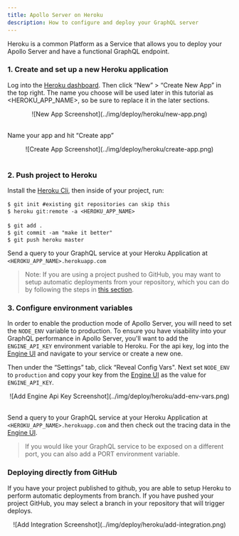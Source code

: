 ```yaml
---
title: Apollo Server on Heroku
description: How to configure and deploy your GraphQL server
---
```


Heroku is a common Platform as a Service that allows you to deploy your Apollo Server and have a functional GraphQL endpoint.


<h3 id="configure-heroku" title="Configure Heroku">1. Create and set up a new Heroku application</h3>

Log into the [Heroku dashboard](https://dashboard.heroku.com/apps). Then click “New” > “Create New App” in the top right. The name you choose will be used later in this tutorial as <HEROKU_APP_NAME>, so be sure to replace it in the later sections.

<div style="text-align:center">
![New App Screenshot](../img/deploy/heroku/new-app.png)
<br></br>
</div>

Name your app and hit “Create app”

<div style="text-align:center">
![Create App Screenshot](../img/deploy/heroku/create-app.png)
<br></br>
</div>

<h3 id="deploy" title="Deploy with Heroku Push">2. Push project to Heroku</h3>

Install the [Heroku Cli](https://devcenter.heroku.com/articles/heroku-cli), then inside of your project, run:

```shell
$ git init #existing git repositories can skip this
$ heroku git:remote -a <HEROKU_APP_NAME>

$ git add .
$ git commit -am "make it better"
$ git push heroku master
```

Send a query to your GraphQL service at your Heroku Application at `<HEROKU_APP_NAME>.herokuapp.com`

> Note: If you are using a project pushed to GitHub, you may want to setup automatic deployments from your repository, which you can do by following the steps in [this section](#github-deploy).

<h3 id="env-vars" title="Environment variables">3. Configure environment variables</h3>

In order to enable the production mode of Apollo Server, you will need to set the `NODE_ENV` variable to production. To ensure you have visability into your GraphQL performance in Apollo Server, you'll want to add the `ENGINE_API_KEY` environment variable to Heroku. For the api key, log into the [Engine UI](https://engine.apollographql.com) and navigate to your service or create a new one.

Then under the “Settings” tab, click “Reveal Config Vars". Next set `NODE_ENV` to `production` and copy your key from the [Engine UI](http://engine.apollographql.com/) as the value for `ENGINE_API_KEY`.

<div style="text-align:center">
![Add Engine Api Key Screenshot](../img/deploy/heroku/add-env-vars.png)
<br></br>
</div>

Send a query to your GraphQL service at your Heroku Application at `<HEROKU_APP_NAME>.herokuapp.com` and then check out the tracing data in the [Engine UI](http://engine.apollographql.com/).

> If you would like your GraphQL service to be exposed on a different port, you can also add a PORT environment variable.

<h3 id="github-deploy" title="Github Deploy">Deploying directly from GitHub</h3>

If you have your project published to github, you are able to setup Heroku to perform automatic deployments from branch. If you have pushed your project GitHub, you may select a branch in your repository that will trigger deploys.

<div style="text-align:center">
![Add Integration Screenshot](../img/deploy/heroku/add-integration.png)
<br></br>
</div>


